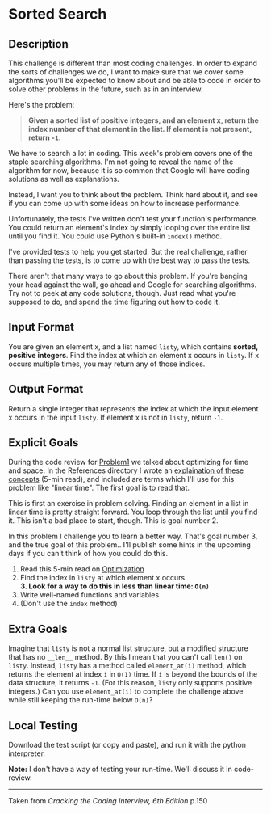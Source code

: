 # Sorted Search

Description
----

This challenge is different than most coding challenges. In order to expand the sorts of challenges we do, I want to make sure that we cover some algorithms you'll be expected to know about and be able to code in order to solve other problems in the future, such as in an interview.

Here's the problem:

>**Given a sorted list of positive integers, and an element x, return the index number of that element in the list. If element is not present, return `-1`.**

We have to search a lot in coding. This week's problem covers one of the staple searching algorithms. I'm not going to reveal the name of the algorithm for now, because it is so common that Google will have coding solutions as well as explanations.

Instead, I want you to think about the problem. Think hard about it, and see if you can come up with some ideas on how to increase performance.

Unfortunately, the tests I've written don't test your function's performance. You could return an element's index by simply looping over the entire list until you find it. You could use Python's built-in `index()` method.

I've provided tests to help you get started. But the real challenge, rather than passing the tests, is to come up with the best way to pass the tests.

There aren't that many ways to go about this problem. If you're banging your head against the wall, go ahead and Google for searching algorithms. Try not to peek at any code solutions, though. Just read what you're supposed to do, and spend the time figuring out how to code it.


Input Format
----

You are given an element x, and a list named `listy`, which contains **sorted, positive integers**. Find the index at which an element x occurs in `listy`. If x occurs multiple times, you may return any of those indices.


Output Format
----

Return a single integer that represents the index at which the input element x occurs in the input `listy`. If element x is not in `listy`, return `-1`.

Explicit Goals
----

During the code review for [Problem1](https://github.com/reeddunkle/Codjo/tree/master/Problem1_Richie_Rich) we talked about optimizing for time and space. In the References directory I wrote an [explaination of these concepts](https://github.com/reeddunkle/Codjo/blob/master/References/Optimizing.md) (5-min read), and included are terms which I'll use for this problem like "linear time". The first goal is to read that.

This is first an exercise in problem solving. Finding an element in a list in linear time is pretty straight forward. You loop through the list until you find it. This isn't a bad place to start, though. This is goal number 2.

In this problem I challenge you to learn a better way. That's goal number 3, and the true goal of this problem.. I'll publish some hints in the upcoming days if you can't think of how you could do this.


1. Read this 5-min read on [Optimization](https://github.com/reeddunkle/Codjo/blob/master/References/Optimizing.md)
2. Find the index in `listy` at which element x occurs <br/>
**3. Look for a way to do this in less than linear time: `O(n)`**
4. Write well-named functions and variables
5. (Don't use the `index` method)


Extra Goals
----

Imagine that `listy` is not a normal list structure, but a modified structure that has no `__len__` method. By this I mean that you can't call `len()` on `listy`. Instead, `listy` has a method called `element_at(i)` method, which returns the element at index `i` in `O(1)` time. If `i` is beyond the bounds of the data structure, it returns `-1`. (For this reason, `listy` only supports positive integers.) Can you use `element_at(i)` to complete the challenge above while still keeping the run-time below `O(n)`?

Local Testing
----

Download the test script (or copy and paste), and run it with the python interpreter.

**Note:** I don't have a way of testing your run-time. We'll discuss it in code-review.


----

Taken from _Cracking the Coding Interview, 6th Edition_ p.150
